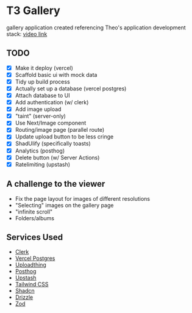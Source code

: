 # T3 Gallery

<!--The codebase from Theo's [T3 App Router Tutorial on YouTube](https://github.com/t3dotgg/t3gallery)-->

gallery application created referencing Theo's application development stack: [video link](https://youtu.be/d5x0JCZbAJs?si=NgGYygrPNSKFGP9a)

## TODO

- [x] Make it deploy (vercel)
- [x] Scaffold basic ui with mock data
- [x] Tidy up build process
- [x] Actually set up a database (vercel postgres)
- [x] Attach database to UI
- [x] Add authentication (w/ clerk)
- [x] Add image upload
- [x] "taint" (server-only) 
- [x] Use Next/Image component
- [x] Routing/image page (parallel route)
- [x] Update upload button to be less cringe
- [x] ShadUIify (specifically toasts)
- [x] Analytics (posthog)
- [x] Delete button (w/ Server Actions)
- [x] Ratelimiting (upstash)

## A challenge to the viewer

- Fix the page layout for images of different resolutions
- "Selecting" images on the gallery page
- "infinite scroll"
- Folders/albums


## Services Used

- [Clerk](https://clerk.com/)
- [Vercel Postgres](https://vercel.com/docs/storage/vercel-postgres)
- [Uploadthing](https://uploadthing.com/)
- [Posthog](https://posthog.com/)
- [Upstash](https://upstash.com/)
- [Tailwind CSS](https://tailwindcss.com/)
- [Shadcn](https://ui.shadcn.com/)
- [Drizzle](https://orm.drizzle.team/)
- [Zod](https://zod.dev/)